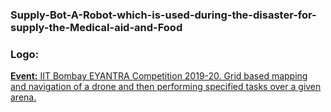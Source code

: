 ### Supply-Bot-A-Robot-which-is-used-during-the-disaster-for-supply-the-Medical-aid-and-Food
### Logo:

<a href="https://www.canva.com/design/DAESXVA6wIo/7e_bVoZPg86LasxuuDRGgQ/view?utm_content=DAESXVA6wIo&utm_campaign=designshare&utm_medium=link&utm_source=publishsharelink">

**Event:** IIT Bombay EYANTRA Competition 2019-20. Grid based mapping and navigation of a drone and then performing specified tasks over a given arena.
